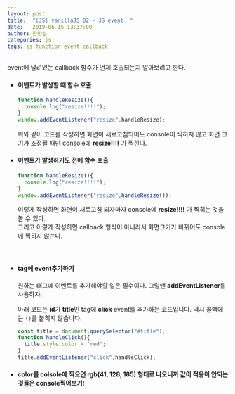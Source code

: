 ```yaml
---
layout: post
title:  "[JS] vanillaJS 02 - JS event  "
date:   2019-06-15 13:37:00
author: 한만섭
categories: js
tags: js function event callback
---
```


event에 달려있는 callback 함수가 언제 호출되는지 알아보려고 한다. 

* #### 이벤트가 발생할 때 함수 호출 
  
  ```javascript
  function handleResize(){
    console.log("resize!!!!");
  }
  window.addEventListener("resize",handleResize);
  ```
  
  위와 같이 코드를 작성하면 화면이 새로고침되어도 console이 찍히지 않고 화면 크기가 조정될 때만 console에 **resize!!!!** 가 찍힌다. 
  
* #### 이벤트가 발생하기도 전에 함수 호출 
  
  ```javascript
  function handleResize(){
    console.log("resize!!!!");
  }
  window.addEventListener("resize",handleResize());
  ```
  이렇게 작성하면 화면이 새로고침 되자마자 console에 **resize!!!!** 가 찍히는 것을 볼 수 있다.  
  그리고 이렇게 작성하면 callback 형식이 아니라서 화면크기가 바뀌어도 console에 찍히지 않는다. 

　  
* #### tag에 event추가하기 
  원하는 태그에 이벤트를 추가해야할 일은 필수이다. 그럴땐 **addEventListener**를 사용하자.  
  
  아래 코드는 **id**가 **title**인 tag에 **click** event를 추가하는 코드입니다. 역시 콜백에는 `()`를 붙히지 않습니다. 
  ```javascript
  const title = document.querySelector("#title");
  function handleClick(){
    title.style.color = "red";
  }
  title.addEventListener("click",handleClick);
  ```
  
* #### color를 colsole에 찍으면 **rgb(41, 128, 185)** 형태로 나오니까 값이 적용이 안되는 것들은 console찍어보기!  
